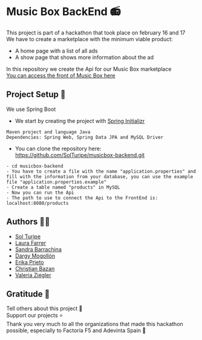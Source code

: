 # Music Box BackEnd 📻

This project is part of a hackathon that took place on february 16 and 17 \
We have to create a marketplace with the minimum viable product:

* A home page with a list of all ads
* A show page that shows more information about the ad

In this repository we create the Api for our Music Box marketplace \
[You can access the front of Music Box here](https://github.com/zizi21v/MusicBox_Frontend)

## Project Setup 📌

We use Spring Boot

* We start by creating the project with [Spring Initializr](https://start.spring.io/)
```
Maven project and language Java
Dependencies: Spring Web, Spring Data JPA and MySQL Driver
```

* You can clone the repository here: https://github.com/SolTuripe/musicbox-backend.git
```
- cd musicbox-backend
- You have to create a file with the name "application.properties" and fill with the information from your database, you can use the example file "application.properties.example"
- Create a table named "products" in MySQL
- Now you can run the Api
- The path to use to connect the Api to the FrontEnd is: localhost:8080/products
```

## Authors 👩‍💻

* [Sol Turipe](https://github.com/SolTuripe)
* [Laura Farrer](https://github.com/laurasoad)
* [Sandra Barrachina](https://github.com/Sbarrachina)
* [Dargy Mogollón](https://github.com/DargyJML)
* [Erika Prieto](https://github.com/Eriry930)
* [Christian Bazan](https://github.com/Infestas36)
* [Valeria Ziegler](https://github.com/zizi21v)

## Gratitude 🎁

Tell others about this project 📢  \
Support our projects ⭐ \
Thank you very much to all the organizations that made this hackathon possible, especially to Factoría F5 and Adevinta Spain 💜


